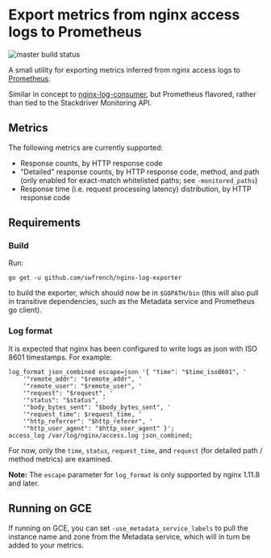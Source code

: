 # Export metrics from nginx access logs to Prometheus

![master build status](https://travis-ci.org/swfrench/nginx-log-exporter.svg?branch=master)

A small utility for exporting metrics inferred from nginx access logs to
[Prometheus](https://prometheus.io).

Similar in concept to
[nginx-log-consumer](https://github.com/swfrench/nginx-log-consumer), but
Prometheus flavored, rather than tied to the Stackdriver Monitoring API.

## Metrics

The following metrics are currently supported:

*   Response counts, by HTTP response code
*   "Detailed" response counts, by HTTP response code, method, and path (only
    enabled for exact-match whitelisted paths; see `-monitored_paths`)
*   Response time (i.e. request processing latency) distribution, by HTTP
    response code

## Requirements

### Build

Run:

    go get -u github.com/swfrench/nginx-log-exporter

to build the exporter, which should now be in `$GOPATH/bin` (this will also
pull in transitive dependencies, such as the Metadata service and Prometheus go
client).

### Log format

It is expected that nginx has been configured to write logs as json with ISO
8601 timestamps. For example:

    log_format json_combined escape=json '{ "time": "$time_iso8601", '
        '"remote_addr": "$remote_addr", '
        '"remote_user": "$remote_user", '
        '"request": "$request", '
        '"status": "$status", '
        '"body_bytes_sent": "$body_bytes_sent", '
        '"request_time": $request_time, '
        '"http_referrer": "$http_referer", '
        '"http_user_agent": "$http_user_agent" }';
    access_log /var/log/nginx/access.log json_combined;

For now, only the `time`, `status`, `request_time`, and `request` (for detailed
path / method metrics) are examined.

**Note:** The `escape` parameter for `log_format` is only supported by nginx
1.11.8 and later.

## Running on GCE

If running on GCE, you can set `-use_metadata_service_labels` to pull the
instance name and zone from the Metadata service, which will in turn be added
to your metrics.
